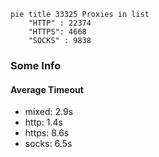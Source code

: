 
```mermaid
pie title 33325 Proxies in list
    "HTTP" : 22374
    "HTTPS": 4668
    "SOCKS" : 9838
```

### Some Info
#### Average Timeout

- mixed: 2.9s
- http: 1.4s
- https: 8.6s
- socks: 6.5s